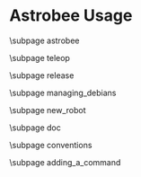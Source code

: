 
# Astrobee Usage

\subpage astrobee

\subpage teleop

\subpage release

\subpage managing_debians

\subpage new_robot

\subpage doc

\subpage conventions

\subpage adding_a_command